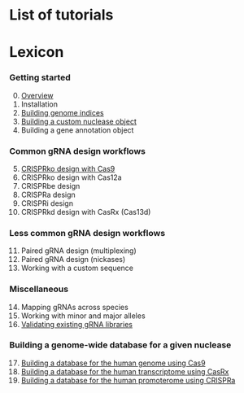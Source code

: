 # List of tutorials


# Lexicon

### Getting started 

0. [Overview]()
1. Installation
2. [Building genome indices](https://github.com/crisprVerse/Tutorials/tree/master/Building_Genome_Indices)
3. [Building a custom nuclease object](https://github.com/crisprVerse/Tutorials/tree/master/Building_Custom_Nuclease)
4. Building a gene annotation object

### Common gRNA design workflows

5. [CRISPRko design with Cas9](https://github.com/crisprVerse/Tutorials/tree/master/Design_CRISPRko_Cas9)
6. CRISPRko design with Cas12a
7. CRISPRbe design 
8. CRISPRa design
9. CRISPRi design
10. CRISPRkd design with CasRx (Cas13d)

### Less common gRNA design workflows

11. Paired gRNA design (multiplexing)
12. Paired gRNA design (nickases)
13. Working with a custom sequence

### Miscellaneous

14. Mapping gRNAs across species
15. Working with minor and major alleles
16. [Validating existing gRNA libraries](https://github.com/crisprVerse/Tutorials/tree/master/Validating_Existing_gRNA_Libraries)

### Building a genome-wide database for a given nuclease

17. [Building a database for the human genome using Cas9](https://github.com/crisprVerse/Tutorials/tree/master/Building_Database_Human_Cas9)
18. [Building a database for the human transcriptome using CasRx](https://github.com/crisprVerse/Tutorials/tree/master/Building_Database_Human_CasRx)
19. [Building a database for the human promoterome using CRISPRa](https://github.com/crisprVerse/Tutorials/tree/master/Building_Database_Human_Cas9_CRISPRa)

